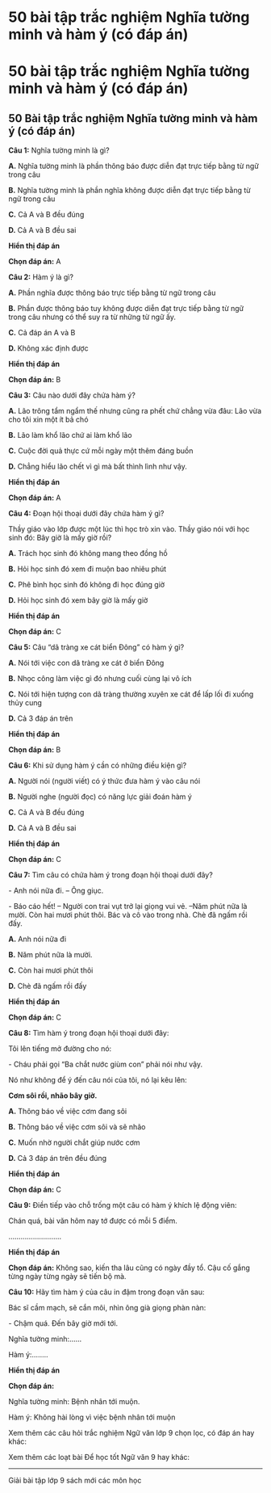 # 50 bài tập trắc nghiệm Nghĩa tường minh và hàm ý (có đáp án)

# 50 bài tập trắc nghiệm Nghĩa tường minh và hàm ý (có đáp án)

## 50 Bài tập trắc nghiệm Nghĩa tường minh và hàm ý (có đáp án)

**Câu 1:** Nghĩa tường minh là gì?

**A.** Nghĩa tường minh là phần thông báo được diễn đạt trực tiếp bằng từ ngữ trong câu 

**B.** Nghĩa tường minh là phần nghĩa không được diễn đạt trực tiếp bằng từ ngữ trong câu

**C.** Cả A và B đều đúng

**D.** Cả A và B đều sai

**Hiển thị đáp án**

**Chọn đáp án:** A

**Câu 2:** Hàm ý là gì?

**A.** Phần nghĩa được thông báo trực tiếp bằng từ ngữ trong câu

**B.** Phần được thông báo tuy không được diễn đạt trực tiếp bằng từ ngữ trong câu nhưng có thể suy ra từ những từ ngữ ấy.

**C.** Cả đáp án A và B

**D.** Không xác định được

**Hiển thị đáp án**

**Chọn đáp án:** B

**Câu 3:** Câu nào dưới đây chứa hàm ý?

**A.** Lão trông tẩm ngẩm thế nhưng cũng ra phết chứ chẳng vừa đâu: Lão vừa cho tôi xin một ít bả chó

**B.** Lão làm khổ lão chứ ai làm khổ lão

**C.** Cuộc đời quả thực cứ mỗi ngày một thêm đáng buồn

**D.** Chẳng hiểu lão chết vì gì mà bất thình lình như vậy.

**Hiển thị đáp án**

**Chọn đáp án:** A

**Câu 4:** Đoạn hội thoại dưới đây chứa hàm ý gì?

Thầy giáo vào lớp được một lúc thì học trò xin vào. Thầy giáo nói với học sinh đó: Bây giờ là mấy giờ rồi?

**A.** Trách học sinh đó không mang theo đồng hồ

**B.** Hỏi học sinh đó xem đi muộn bao nhiêu phút

**C.** Phê bình học sinh đó không đi học đúng giờ

**D.** Hỏi học sinh đó xem bây giờ là mấy giờ

**Hiển thị đáp án**

**Chọn đáp án:** C

**Câu 5:** Câu “dã tràng xe cát biển Đông” có hàm ý gì?

**A.** Nói tới việc con dã tràng xe cát ở biển Đông

**B.** Nhọc công làm việc gì đó nhưng cuối cùng lại vô ích

**C.** Nói tới hiện tượng con dã tràng thường xuyên xe cát để lấp lối đi xuống thủy cung

**D.** Cả 3 đáp án trên

**Hiển thị đáp án**

**Chọn đáp án:** B

**Câu 6:** Khi sử dụng hàm ý cần có những điều kiện gì?

**A.** Người nói (người viết) có ý thức đưa hàm ý vào câu nói

**B.** Người nghe (người đọc) có năng lực giải đoán hàm ý

**C.** Cả A và B đều đúng

**D.** Cả A và B đều sai

**Hiển thị đáp án**

**Chọn đáp án:** C

**Câu 7:** Tìm câu có chứa hàm ý trong đoạn hội thoại dưới đây?

\- Anh nói nữa đi. – Ông giục.

\- Báo cáo hết! – Người con trai vụt trở lại giọng vui vẻ. –Năm phút nữa là mười. Còn hai mươi phút thôi. Bác và cô vào trong nhà. Chè đã ngấm rồi đấy.

**A.** Anh nói nữa đi

**B.** Năm phút nữa là mười.

**C.** Còn hai mươi phút thôi

**D.** Chè đã ngấm rồi đấy

**Hiển thị đáp án**

**Chọn đáp án:** C

**Câu 8:** Tìm hàm ý trong đoạn hội thoại dưới đây:

Tôi lên tiếng mở đường cho nó:

\- Cháu phải gọi “Ba chắt nước giùm con” phải nói như vậy.

Nó như không để ý đến câu nói của tôi, nó lại kêu lên:

**Cơm sôi rồi, nhão bây giờ.**

**A.** Thông báo về việc cơm đang sôi

**B.** Thông báo về việc cơm sôi và sẽ nhão

**C.** Muốn nhờ người chắt giúp nước cơm

**D.** Cả 3 đáp án trên đều đúng

**Hiển thị đáp án**

**Chọn đáp án:** C

**Câu 9:** Điền tiếp vào chỗ trống một câu có hàm ý khích lệ động viên:

Chán quá, bài văn hôm nay tớ được có mỗi 5 điểm. 

……………………..

**Hiển thị đáp án**

**Chọn đáp án:** Không sao, kiến tha lâu cũng có ngày đầy tổ. Cậu cố gắng từng ngày từng ngày sẽ tiến bộ mà.

**Câu 10:** Hãy tìm hàm ý của câu in đậm trong đoạn văn sau:

Bác sĩ cầm mạch, sẽ cắn môi, nhìn ông già giọng phàn nàn:

\- Chậm quá. Đến bây giờ mới tới.

Nghĩa tường minh:……

Hàm ý:……..

**Hiển thị đáp án**

**Chọn đáp án:**

Nghĩa tường minh: Bệnh nhân tới muộn.

Hàm ý: Không hài lòng vì việc bệnh nhân tới muộn 

Xem thêm các câu hỏi trắc nghiệm Ngữ văn lớp 9 chọn lọc, có đáp án hay khác:

Xem thêm các loạt bài Để học tốt Ngữ văn 9 hay khác:

* * *

Giải bài tập lớp 9 sách mới các môn học
